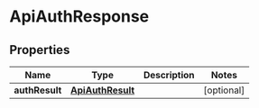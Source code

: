 
# ApiAuthResponse

## Properties
Name | Type | Description | Notes
------------ | ------------- | ------------- | -------------
**authResult** | [**ApiAuthResult**](ApiAuthResult.md) |  |  [optional]



